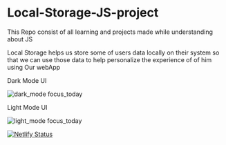 # Local-Storage-JS-project
This Repo consist of all learning and projects made while understanding about JS 

Local Storage helps us store some of users data locally on their system so that we can use those data to help personalize  the experience of of him using Our webApp

Dark Mode UI 


![dark_mode focus_today](https://user-images.githubusercontent.com/113116498/226402304-fe05dbbb-7829-467d-a2ba-90dd4920ed35.PNG)



Light Mode UI


![light_mode focus_today](https://user-images.githubusercontent.com/113116498/226402920-5bd794b8-574e-4113-9540-3eb4b4918fe9.PNG)



[![Netlify Status](https://api.netlify.com/api/v1/badges/dbaf230b-5992-4763-9043-1b7463bf3364/deploy-status)](https://app.netlify.com/sites/focus-today12/deploys)

